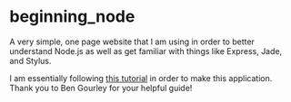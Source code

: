# beginning_node

A very simple, one page website that I am using in order to better understand Node.js as well as get familiar with things like Express, Jade, and Stylus.

I am essentially following [this tutorial](www.clock.co.uk/blog/a-simple-website-in-nodejs-with-express-jade-and-stylus) in order to make this application. Thank you to Ben Gourley for your helpful guide!
